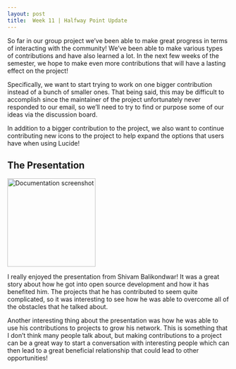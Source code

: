```yaml
---
layout: post
title:  Week 11 | Halfway Point Update
---
```


So far in our group project we’ve been able to make great progress in terms of interacting with the community! We’ve been able to make various types of contributions and have also learned a lot. In the next few weeks of the semester, we hope to make even more contributions that will have a lasting effect on the project!

<!--more-->

Specifically, we want to start trying to work on one bigger contribution instead of a bunch of smaller ones. That being said, this may be difficult to accomplish since the maintainer of the project unfortunately never responded to our email, so we’ll need to try to find or purpose some of our ideas via the discussion board.

In addition to a bigger contribution to the project, we also want to continue contributing new icons to the project to help expand the options that users have when using Lucide!

## The Presentation

<img width="200" src="/jpjacobpadilla-weekly/images/week11-Shivam_Balikondwar.jpeg" alt="Documentation screenshot">

I really enjoyed the presentation from Shivam Balikondwar! It was a great story about how he got into open source development and how it has benefited him. The projects that he has contributed to seem quite complicated, so it was interesting to see how he was able to overcome all of the obstacles that he talked about.

Another interesting thing about the presentation was how he was able to use his contributions to projects to grow his network. This is something that I don’t think many people talk about, but making contributions to a project can be a great way to start a conversation with interesting people which can then lead to a great beneficial relationship that could lead to other opportunities!

